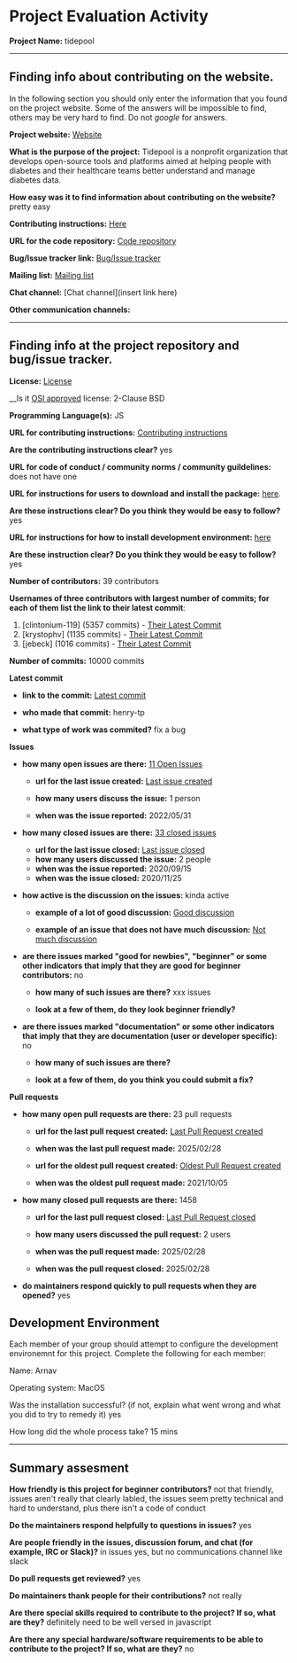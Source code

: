 # Project Evaluation Activity



__Project Name:__  tidepool


---

## Finding info about contributing on the website.

In the following section you should only enter the information that you
found on the project website. Some of the answers will be impossible to find, others
may be very hard to find. Do not _google_ for answers.

__Project website:__ [Website](https://www.tidepool.org/)


__What is the purpose of the project:__ Tidepool is a nonprofit organization that develops open-source tools and platforms aimed at helping people with diabetes and their healthcare teams better understand and manage diabetes data.

__How easy was it to find information about contributing on the website?__ pretty easy


__Contributing instructions:__ [Here](https://www.tidepool.org/open) 

__URL for the code repository:__ [Code repository](https://github.com/tidepool-org/blip)

__Bug/Issue tracker link:__ [Bug/Issue tracker](https://github.com/tidepool-org/blip/issues)

__Mailing list:__ [Mailing list](https://www.tidepool.org/user-research-external)

__Chat channel:__ [Chat channel](insert link here)

__Other communication channels:__ 


---

## Finding info at the project repository and bug/issue tracker.

__License:__ [License](https://github.com/tidepool-org/blip/blob/develop/LICENSE)

__Is it [OSI approved](https://opensource.org/licenses/alphabetical) license: 2-Clause BSD 

__Programming Language(s):__ JS

__URL for contributing instructions:__ [Contributing instructions](https://github.com/tidepool-org/development)

__Are the contributing instructions clear?__ yes


__URL for code of conduct / community norms / community guildelines:__ does not have one

__URL for instructions for users to download and install the package:__  [here](https://github.com/tidepool-org/development/blob/master/README.md). 


__Are these instructions clear? Do you think they would be easy to follow?__ yes


__URL for instructions for how to install development environment:__ [here](https://github.com/tidepool-org/development/blob/master/README.md)


__Are these instruction clear? Do you think they would be easy to follow?__ yes


__Number of contributors:__ 39 contributors


__Usernames of three contributors with largest number of commits; for
each of them list the link to their latest commit__:

1. [clintonium-119] (5357 commits) - [Their Latest Commit](https://github.com/tidepool-org/blip/commit/6dd6cccb88148ca84aadaabeecc895c99b529ba6)
1. [krystophv] (1135 commits) - [Their Latest Commit](https://github.com/tidepool-org/blip/commit/b0ce87ac0565f5e2224e09705f71885ae9bad896)
1. [jebeck] (1016 commits) - [Their Latest Commit](https://github.com/tidepool-org/blip/commit/fe3ad29e27f2f7b3c5859bb6facc20bcf3880774)


__Number of commits:__ 10000 commits

__Latest commit__ 

- __link to the commit:__ [Latest commit](https://github.com/tidepool-org/blip/commit/8c4853b642a3104b9b9f25dcb1d11f8bb07d372d)

- __who made that commit:__ henry-tp

- __what type of work was commited?__ fix a bug


__Issues__

- __how many open issues are there:__ [11 Open Issues](https://github.com/tidepool-org/blip/issues)

    - __url for the last issue created:__ [Last issue created](https://github.com/tidepool-org/blip/issues/1064)

    - __how many users discuss the issue:__ 1 person
    
    - __when was the issue reported:__ 2022/05/31
    

- __how many closed issues are there:__ [33 closed issues](https://github.com/tidepool-org/blip/issues?q=is%3Aissue%20state%3Aclosed)
    - __url for the last issue closed:__ [Last issue closed](https://github.com/tidepool-org/blip/issues/813)
    - __how many users discussed the issue:__ 2 people
    - __when was the issue reported:__ 2020/09/15
    - __when was the issue closed:__ 2020/11/25

- __how active is the discussion on the issues:__ kinda active

    - __example of a lot of good discussion:__ [Good discussion](https://github.com/tidepool-org/blip/issues/85)
    
    - __example of an issue that does not have much discussion:__ [Not much discussion](https://github.com/tidepool-org/blip/issues/69)



- __are there issues marked "good for newbies", "beginner" or some other indicators that imply that they are good for beginner contributors:__ no

    - __how many of such issues are there?__ xxx issues
    
    - __look at a few of them, do they look beginner friendly?__ 



- __are there issues marked "documentation" or some other indicators that imply that they are documentation (user or developer specific):__ no

    - __how many of such issues are there?__ 
    
    - __look at a few of them, do you think you could submit a fix?__ 



__Pull requests__

- __how many open pull requests are there:__ 23 pull requests

    - __url for the last pull request created:__ [Last Pull Request created](https://github.com/tidepool-org/blip/pull/1525)
    
    - __when was the last pull request made:__ 2025/02/28

    - __url for the oldest pull request created:__ [Oldest Pull Request created](https://github.com/tidepool-org/blip/pull/948)
    
    - __when was the oldest pull request made:__ 2021/10/05

- __how many closed pull requests are there:__ 1458

    - __url for the last pull request closed:__ [Last Pull Request closed](https://github.com/tidepool-org/blip/pull/1524)
    
    - __how many users discussed the pull request:__ 2 users
    
    - __when was the pull request made:__  2025/02/28
    
    - __when was the pull request closed:__ 2025/02/28
    

- __do maintainers respond quickly to pull requests when they are opened?__ yes


## Development Environment 

Each member of your group should attempt to configure the development environemnt 
for this project. Complete the following for each member:

Name: Arnav

Operating system: MacOS

Was the installation successful? (if not, explain what went wrong and 
what you did to try to remedy it) yes

How long did the whole process take? 15 mins


---


## Summary assesment
__How friendly is this project for beginner contributors?__ not that friendly, issues aren't really that clearly labled, the issues seem pretty technical and hard to understand, plus there isn't a code of conduct




__Do the maintainers respond helpfully to questions in issues?__ yes



__Are people friendly in the issues, discussion forum, and chat (for example, IRC or Slack)?__ in issues yes, but no communications channel like slack 




__Do pull requests get reviewed?__ yes



__Do maintainers thank people for their contributions?__ not really



__Are there special skills required to contribute to the project? If so, what are they?__ definitely need to be well versed in javascript



__Are there any special hardware/software requirements to be able to contribute to the project? If so, what are they?__ no

